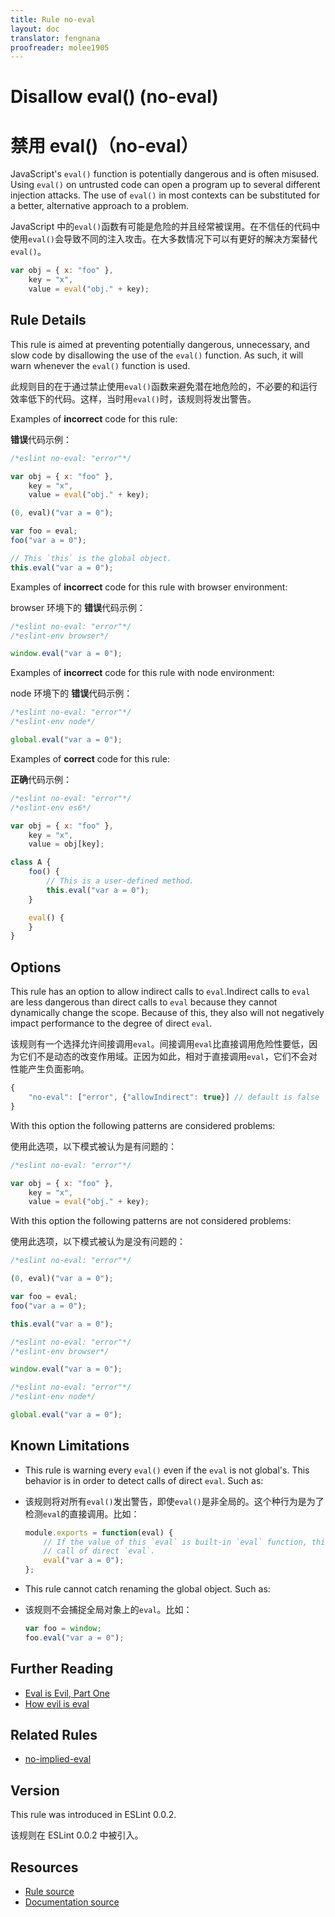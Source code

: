 ```yaml
---
title: Rule no-eval
layout: doc
translator: fengnana
proofreader: molee1905
---
```

<!-- Note: No pull requests accepted for this file. See README.md in the root directory for details. -->

# Disallow eval() (no-eval)

# 禁用 eval()（no-eval）

JavaScript's `eval()` function is potentially dangerous and is often misused. Using `eval()` on untrusted code can open a program up to several different injection attacks. The use of `eval()` in most contexts can be substituted for a better, alternative approach to a problem.

JavaScript 中的`eval()`函数有可能是危险的并且经常被误用。在不信任的代码中使用`eval()`会导致不同的注入攻击。在大多数情况下可以有更好的解决方案替代`eval()`。

```js
var obj = { x: "foo" },
    key = "x",
    value = eval("obj." + key);
```

## Rule Details

This rule is aimed at preventing potentially dangerous, unnecessary, and slow code by disallowing the use of the `eval()` function. As such, it will warn whenever the `eval()` function is used.

此规则目的在于通过禁止使用`eval()`函数来避免潜在地危险的，不必要的和运行效率低下的代码。这样，当时用`eval()`时，该规则将发出警告。

Examples of **incorrect** code for this rule:

**错误**代码示例：

```js
/*eslint no-eval: "error"*/

var obj = { x: "foo" },
    key = "x",
    value = eval("obj." + key);

(0, eval)("var a = 0");

var foo = eval;
foo("var a = 0");

// This `this` is the global object.
this.eval("var a = 0");
```

Examples of **incorrect** code for this rule with browser environment:

browser 环境下的 **错误**代码示例：

```js
/*eslint no-eval: "error"*/
/*eslint-env browser*/

window.eval("var a = 0");
```

Examples of **incorrect** code for this rule with node environment:

node 环境下的 **错误**代码示例：

```js
/*eslint no-eval: "error"*/
/*eslint-env node*/

global.eval("var a = 0");
```

Examples of **correct** code for this rule:

**正确**代码示例：

```js
/*eslint no-eval: "error"*/
/*eslint-env es6*/

var obj = { x: "foo" },
    key = "x",
    value = obj[key];

class A {
    foo() {
        // This is a user-defined method.
        this.eval("var a = 0");
    }

    eval() {
    }
}
```

## Options

This rule has an option to allow indirect calls to `eval`.Indirect calls to `eval` are less dangerous than direct calls to `eval` because they cannot dynamically change the scope. Because of this, they also will not negatively impact performance to the degree of direct `eval`.

该规则有一个选择允许间接调用`eval`。间接调用`eval`比直接调用危险性要低，因为它们不是动态的改变作用域。正因为如此，相对于直接调用`eval`，它们不会对性能产生负面影响。

```js
{
    "no-eval": ["error", {"allowIndirect": true}] // default is false
}
```

With this option the following patterns are considered problems:

使用此选项，以下模式被认为是有问题的：

```js
/*eslint no-eval: "error"*/

var obj = { x: "foo" },
    key = "x",
    value = eval("obj." + key);
```

With this option the following patterns are not considered problems:

使用此选项，以下模式被认为是没有问题的：

```js
/*eslint no-eval: "error"*/

(0, eval)("var a = 0");

var foo = eval;
foo("var a = 0");

this.eval("var a = 0");
```

```js
/*eslint no-eval: "error"*/
/*eslint-env browser*/

window.eval("var a = 0");
```

```js
/*eslint no-eval: "error"*/
/*eslint-env node*/

global.eval("var a = 0");
```

## Known Limitations

* This rule is warning every `eval()` even if the `eval` is not global's.
  This behavior is in order to detect calls of direct `eval`. Such as:

* 该规则将对所有`eval()`发出警告，即使`eval()`是非全局的。这个种行为是为了检测`eval`的直接调用。比如：

  ```js
  module.exports = function(eval) {
      // If the value of this `eval` is built-in `eval` function, this is a
      // call of direct `eval`.
      eval("var a = 0");
  };
  ```

* This rule cannot catch renaming the global object. Such as:

* 该规则不会捕捉全局对象上的`eval`。比如：

  ```js
  var foo = window;
  foo.eval("var a = 0");
  ```

## Further Reading

* [Eval is Evil, Part One](http://blogs.msdn.com/b/ericlippert/archive/2003/11/01/53329.aspx)
* [How evil is eval](http://javascriptweblog.wordpress.com/2010/04/19/how-evil-is-eval/)

## Related Rules

* [no-implied-eval](no-implied-eval)

## Version

This rule was introduced in ESLint 0.0.2.

该规则在 ESLint 0.0.2 中被引入。

## Resources

* [Rule source](https://github.com/eslint/eslint/tree/master/lib/rules/no-eval.js)
* [Documentation source](https://github.com/eslint/eslint/tree/master/docs/rules/no-eval.md)
